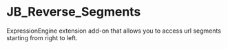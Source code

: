 # JB_Reverse_Segments
ExpressionEngine extension add-on that allows you to access url segments starting from right to left.
